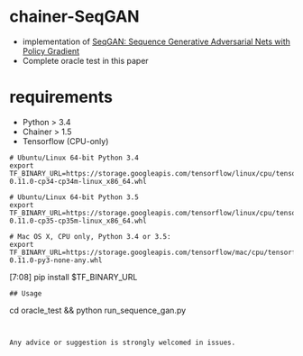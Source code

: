 # chainer-SeqGAN
 
- implementation of [SeqGAN: Sequence Generative Adversarial Nets with Policy Gradient](https://arxiv.org/abs/1609.05473)
- Complete oracle test in this paper

# requirements

- Python > 3.4
- Chainer > 1.5
- Tensorflow (CPU-only)
```
# Ubuntu/Linux 64-bit Python 3.4
export TF_BINARY_URL=https://storage.googleapis.com/tensorflow/linux/cpu/tensorflow-0.11.0-cp34-cp34m-linux_x86_64.whl

# Ubuntu/Linux 64-bit Python 3.5
export TF_BINARY_URL=https://storage.googleapis.com/tensorflow/linux/cpu/tensorflow-0.11.0-cp35-cp35m-linux_x86_64.whl

# Mac OS X, CPU only, Python 3.4 or 3.5:
export TF_BINARY_URL=https://storage.googleapis.com/tensorflow/mac/cpu/tensorflow-0.11.0-py3-none-any.whl
```

[7:08]
pip install $TF_BINARY_URL
```
## Usage

```
cd oracle_test && python run_sequence_gan.py 
```


Any advice or suggestion is strongly welcomed in issues.
